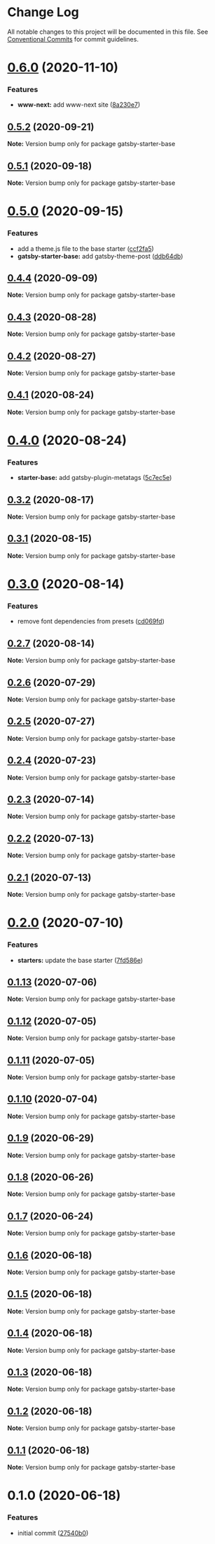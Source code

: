 # Change Log

All notable changes to this project will be documented in this file.
See [Conventional Commits](https://conventionalcommits.org) for commit guidelines.

# [0.6.0](https://github.com/reflexjs/reflex/compare/gatsby-starter-base@0.5.2...gatsby-starter-base@0.6.0) (2020-11-10)


### Features

* **www-next:** add www-next site ([8a230e7](https://github.com/reflexjs/reflex/commit/8a230e7e43d1bb6a25c7332501547ee0f9eea080))





## [0.5.2](https://github.com/reflexjs/reflex/compare/gatsby-starter-base@0.5.1...gatsby-starter-base@0.5.2) (2020-09-21)

**Note:** Version bump only for package gatsby-starter-base





## [0.5.1](https://github.com/reflexjs/reflex/compare/gatsby-starter-base@0.5.0...gatsby-starter-base@0.5.1) (2020-09-18)

**Note:** Version bump only for package gatsby-starter-base





# [0.5.0](https://github.com/reflexjs/reflex/compare/gatsby-starter-base@0.4.4...gatsby-starter-base@0.5.0) (2020-09-15)


### Features

* add a theme.js file to the base starter ([ccf2fa5](https://github.com/reflexjs/reflex/commit/ccf2fa56466b804e4024d94aa62aeff611633020))
* **gatsby-starter-base:** add gatsby-theme-post ([ddb64db](https://github.com/reflexjs/reflex/commit/ddb64dbcf79ba10e061a6d980d1f3b717168bf41))





## [0.4.4](https://github.com/reflexjs/reflex/compare/gatsby-starter-base@0.4.3...gatsby-starter-base@0.4.4) (2020-09-09)

**Note:** Version bump only for package gatsby-starter-base





## [0.4.3](https://github.com/reflexjs/reflex/compare/gatsby-starter-base@0.4.2...gatsby-starter-base@0.4.3) (2020-08-28)

**Note:** Version bump only for package gatsby-starter-base





## [0.4.2](https://github.com/reflexjs/reflex/compare/gatsby-starter-base@0.4.1...gatsby-starter-base@0.4.2) (2020-08-27)

**Note:** Version bump only for package gatsby-starter-base





## [0.4.1](https://github.com/reflexjs/reflex/compare/gatsby-starter-base@0.4.0...gatsby-starter-base@0.4.1) (2020-08-24)

**Note:** Version bump only for package gatsby-starter-base





# [0.4.0](https://github.com/reflexjs/reflex/compare/gatsby-starter-base@0.3.2...gatsby-starter-base@0.4.0) (2020-08-24)


### Features

* **starter-base:** add gatsby-plugin-metatags ([5c7ec5e](https://github.com/reflexjs/reflex/commit/5c7ec5e67bf47d44442488aea890c9a14c44f401))





## [0.3.2](https://github.com/reflexjs/reflex/compare/gatsby-starter-base@0.3.1...gatsby-starter-base@0.3.2) (2020-08-17)

**Note:** Version bump only for package gatsby-starter-base





## [0.3.1](https://github.com/reflexjs/reflex/compare/gatsby-starter-base@0.3.0...gatsby-starter-base@0.3.1) (2020-08-15)

**Note:** Version bump only for package gatsby-starter-base





# [0.3.0](https://github.com/reflexjs/reflex/compare/gatsby-starter-base@0.2.7...gatsby-starter-base@0.3.0) (2020-08-14)


### Features

* remove font dependencies from presets ([cd069fd](https://github.com/reflexjs/reflex/commit/cd069fd5d18a2d0b553e9b413ed59049e9dd9c2d))





## [0.2.7](https://github.com/reflexjs/reflex/compare/gatsby-starter-base@0.2.6...gatsby-starter-base@0.2.7) (2020-08-14)

**Note:** Version bump only for package gatsby-starter-base





## [0.2.6](https://github.com/reflexjs/reflex/compare/gatsby-starter-base@0.2.5...gatsby-starter-base@0.2.6) (2020-07-29)

**Note:** Version bump only for package gatsby-starter-base





## [0.2.5](https://github.com/reflexjs/reflex/compare/gatsby-starter-base@0.2.4...gatsby-starter-base@0.2.5) (2020-07-27)

**Note:** Version bump only for package gatsby-starter-base





## [0.2.4](https://github.com/reflexjs/reflex/compare/gatsby-starter-base@0.2.3...gatsby-starter-base@0.2.4) (2020-07-23)

**Note:** Version bump only for package gatsby-starter-base





## [0.2.3](https://github.com/reflexjs/reflex/compare/gatsby-starter-base@0.2.2...gatsby-starter-base@0.2.3) (2020-07-14)

**Note:** Version bump only for package gatsby-starter-base





## [0.2.2](https://github.com/reflexjs/reflex/compare/gatsby-starter-base@0.2.1...gatsby-starter-base@0.2.2) (2020-07-13)

**Note:** Version bump only for package gatsby-starter-base





## [0.2.1](https://github.com/reflexjs/reflex/compare/gatsby-starter-base@0.2.0...gatsby-starter-base@0.2.1) (2020-07-13)

**Note:** Version bump only for package gatsby-starter-base





# [0.2.0](https://github.com/reflexjs/reflex/compare/gatsby-starter-base@0.1.13...gatsby-starter-base@0.2.0) (2020-07-10)


### Features

* **starters:** update the base starter ([7fd586e](https://github.com/reflexjs/reflex/commit/7fd586eaa49982d3d23b603a6aafe02a56bc90fb))





## [0.1.13](https://github.com/reflexjs/reflex/compare/gatsby-starter-base@0.1.12...gatsby-starter-base@0.1.13) (2020-07-06)

**Note:** Version bump only for package gatsby-starter-base





## [0.1.12](https://github.com/reflexjs/reflex/compare/gatsby-starter-base@0.1.11...gatsby-starter-base@0.1.12) (2020-07-05)

**Note:** Version bump only for package gatsby-starter-base





## [0.1.11](https://github.com/reflexjs/reflex/compare/gatsby-starter-base@0.1.10...gatsby-starter-base@0.1.11) (2020-07-05)

**Note:** Version bump only for package gatsby-starter-base





## [0.1.10](https://github.com/reflexjs/reflex/compare/gatsby-starter-base@0.1.9...gatsby-starter-base@0.1.10) (2020-07-04)

**Note:** Version bump only for package gatsby-starter-base





## [0.1.9](https://github.com/reflexjs/reflex/compare/gatsby-starter-base@0.1.8...gatsby-starter-base@0.1.9) (2020-06-29)

**Note:** Version bump only for package gatsby-starter-base





## [0.1.8](https://github.com/reflexjs/reflex/compare/gatsby-starter-base@0.1.7...gatsby-starter-base@0.1.8) (2020-06-26)

**Note:** Version bump only for package gatsby-starter-base





## [0.1.7](https://github.com/reflexjs/reflex/compare/gatsby-starter-base@0.1.6...gatsby-starter-base@0.1.7) (2020-06-24)

**Note:** Version bump only for package gatsby-starter-base





## [0.1.6](https://github.com/reflexjs/reflex/compare/gatsby-starter-base@0.1.5...gatsby-starter-base@0.1.6) (2020-06-18)

**Note:** Version bump only for package gatsby-starter-base





## [0.1.5](https://github.com/reflexjs/reflex/compare/gatsby-starter-base@0.1.4...gatsby-starter-base@0.1.5) (2020-06-18)

**Note:** Version bump only for package gatsby-starter-base





## [0.1.4](https://github.com/reflexjs/reflex/compare/gatsby-starter-base@0.1.3...gatsby-starter-base@0.1.4) (2020-06-18)

**Note:** Version bump only for package gatsby-starter-base





## [0.1.3](https://github.com/reflexjs/reflex/compare/gatsby-starter-base@0.1.2...gatsby-starter-base@0.1.3) (2020-06-18)

**Note:** Version bump only for package gatsby-starter-base





## [0.1.2](https://github.com/reflexjs/reflex/compare/gatsby-starter-base@0.1.1...gatsby-starter-base@0.1.2) (2020-06-18)

**Note:** Version bump only for package gatsby-starter-base





## [0.1.1](https://github.com/reflexjs/reflex/compare/gatsby-starter-base@0.1.0...gatsby-starter-base@0.1.1) (2020-06-18)

**Note:** Version bump only for package gatsby-starter-base





# 0.1.0 (2020-06-18)


### Features

* initial commit ([27540b0](https://github.com/reflexjs/reflex/commit/27540b022a849212a21894b05df928e5e6b19456))
